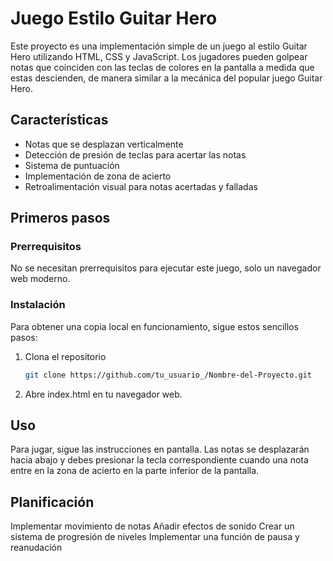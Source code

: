 # Juego Estilo Guitar Hero

Este proyecto es una implementación simple de un juego al estilo Guitar Hero utilizando HTML, CSS y JavaScript. Los jugadores pueden golpear notas que coinciden con las teclas de colores en la pantalla a medida que estas descienden, de manera similar a la mecánica del popular juego Guitar Hero.

## Características

- Notas que se desplazan verticalmente
- Detección de presión de teclas para acertar las notas
- Sistema de puntuación
- Implementación de zona de acierto
- Retroalimentación visual para notas acertadas y falladas

## Primeros pasos

### Prerrequisitos

No se necesitan prerrequisitos para ejecutar este juego, solo un navegador web moderno.

### Instalación

Para obtener una copia local en funcionamiento, sigue estos sencillos pasos:

1. Clona el repositorio
   ```sh
   git clone https://github.com/tu_usuario_/Nombre-del-Proyecto.git

2. Abre index.html en tu navegador web.

## Uso
Para jugar, sigue las instrucciones en pantalla. Las notas se desplazarán hacia abajo y debes presionar la tecla correspondiente cuando una nota entre en la zona de acierto en la parte inferior de la pantalla.

## Planificación
 Implementar movimiento de notas
 Añadir efectos de sonido
 Crear un sistema de progresión de niveles
 Implementar una función de pausa y reanudación